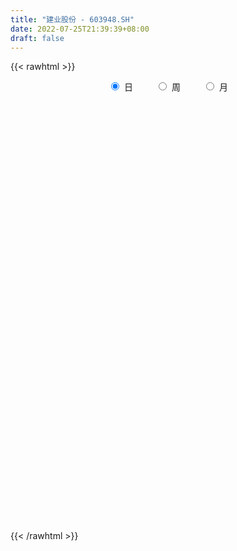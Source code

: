 ```yaml
---
title: "建业股份 - 603948.SH"
date: 2022-07-25T21:39:39+08:00
draft: false
---
```

{{< rawhtml >}}
    <div style="text-align: center">
        <label style="padding: 1rem;"><input style="margin-right: .5rem" type="radio" name="period" value="D" checked onclick="period_change(this)">日</label>
        <label style="padding: 1rem;"><input style="margin-right: .5rem" type="radio" name="period" value="W" onclick="period_change(this)">周</label>
        <label style="padding: 1rem;"><input style="margin-right: .5rem" type="radio" name="period" value="M" onclick="period_change(this)">月</label>
    </div>
    <div id="chart" style="height: 700px;"></div> 
    <script type="text/javascript">
        const D_v = [38468.45,55477.82,42699.46,52452.26,46698.0,52101.57,47152.14,33228.35,30077.89,18003.8,23996.79,30157.36,30588.0,56280.1,48621.65,101775.77,65627.57,62731.95,56049.17,41867.6,37602.0,35734.88,138765.38,89632.87,118948.34,102193.57,81981.34,61400.11,47378.14,31821.8,33827.12,45153.99,42918.96,28488.13,22463.27,18028.2,18810.78,18459.0,46537.32,27990.73,20153.2,19646.51,25953.86,16218.0,11956.0,31617.7,31779.32,22761.35,14715.98,6988.7,7664.14,5688.15,5366.51,8562.82,8056.02,5721.97,6783.6,6535.55,6040.05,4992.54,4565.0,6702.34,7032.98,10829.49,14526.17,6971.34,8737.35,9762.0,6000.0,5177.0,5620.6,6215.0,5818.8,6568.0,4371.0,6911.0,6441.17,6868.6,8362.72,5631.73,6274.4,5331.0,10502.6,6414.0,30059.65,26187.16,17865.16,7286.6,5786.0,9328.86,9068.86,7646.56,26737.14,39857.25,62343.5,130192.31,164247.47,102030.69,80242.91,47801.4,33958.62,27500.02,29052.6,21059.22,14834.0,19272.0,17075.2,11770.0,20142.0,10413.0,7387.0,16249.6,15074.6,8860.9,5861.78,13994.0,9984.0,14677.0,7414.8,11561.8,11829.0,16985.6,9922.38,12871.98,20988.73,15184.8,13794.89,14039.0,9234.0,7063.35,13951.8,4821.0,7280.4,5421.0,7871.0,6408.4,6762.0,5940.0,16255.15,5825.0,5236.0,6466.0,7571.2,3916.0,3135.0,5923.0,22592.0,10838.8,6617.0,4252.0,12415.0,11892.55,14174.7,20260.33,24407.02,21699.6,27717.67,13446.0,8177.7,12653.03,8447.0,5533.0,4717.6,4985.8,6276.89,3655.0,2600.0,4105.0,2566.0,6896.0,3099.0,3854.0,4185.6,4378.4,5848.0,3279.6,2870.0,2143.0,3322.0,3224.0,3444.0,2771.0,3022.0,3435.0,5300.93,3394.0,2425.0,2857.0,3119.0,2154.0,2391.01,4966.0,5146.64,3886.0,3735.0,2581.0,3080.6,3969.18,2949.0,22161.79,12615.9,10390.6,14599.67,13507.79,11102.0,9788.2,6573.2,6289.0,9788.6,6149.0,4482.4,6354.0,9850.18,5017.0,3172.0,4725.4,6794.45,4845.0,10149.17,13833.18,9261.86,11598.4,23807.6,17496.0,10565.57,15918.77,12382.6,11239.45,7450.0,5467.24,5165.84,4680.36,5370.0,6676.4,6463.24,11580.0,7680.64,6778.88,5118.0,7348.0,3926.1,5003.0,4356.8,3677.0,6839.0,3318.0,3359.17,5808.18,12888.88,11036.0,9708.2,17542.0,13786.0,7795.0,7632.0,9433.0,10682.74,7963.0,6845.0,9200.0,12331.7,6069.65,7157.72,6486.86,12184.45,8010.72,5980.0,8913.89,10349.17,14368.0,16165.0,30163.2,32816.38,25119.7,19809.09,13086.44,11808.39,17509.9,19570.49,22328.39,20132.96,29689.74,18208.0,20509.0,13413.0,18560.0,13131.1,16963.32,10838.2,21584.36,34255.35,18567.56,23443.8,24844.8,45405.46,18151.4,65347.1,18233.38,168986.79,185399.26,161444.01,147318.99,116943.2,126125.54,123635.18,65111.0,84671.0,86975.0,96535.6,58933.37,98901.49,65019.49,36659.0,37810.0,42968.0,93759.0,51589.0,79883.7,43349.36,59971.7,31063.7,33231.16,75146.0,56940.0,47461.0,52733.0,47181.0,58917.48,135478.0,160949.0,210895.0,67465.0,136474.74,110059.54,114660.48,85254.0,90904.74,71907.2,73352.0,60075.54,70809.48,84503.63,53638.14,64232.13,49045.0,39207.0,44951.0,44118.57,30466.0,31426.0,32738.0,22787.0,21735.0,15149.0,20762.0,19122.02,19149.0,14024.0,16815.0,14503.0,18360.0,18435.4,9725.0,12461.0,14568.0,10687.0,74099.49,58684.6,41092.0,30561.41,15943.52,12305.04,29396.39,11805.52,15206.54,14045.0,9871.0,8443.0,66134.16,34188.14,14368.0,15644.0,15250.21,22474.0,38338.54,21691.29,13988.0,10984.0,9943.0,10123.0,13702.87,26777.1,17408.64,14475.0,9792.0,8707.8,14361.8,14525.0,24059.0,14686.0,14141.0,12246.0,9384.99,9995.0,9794.0,10666.0,12616.0,22570.0,12669.86,11229.0,10914.0,14751.0,16558.0,44887.75,72907.75,60775.0,41980.95,24816.66,24106.0,47008.0,78088.52,57470.0,131562.84,97705.0,57482.0,35637.0,48090.87,40548.0,23486.0,22541.0,16971.0,19058.0,18271.0,23988.0,16311.0,22221.0,20239.0,19223.0,69441.06,51753.97,38971.0,35482.0,45924.0,55076.28,39963.0,25916.0,23848.0,32504.0,22708.97,17305.0,25747.0,17214.0,14835.0,15739.33,16506.0,15862.0,20861.0,12837.0,17862.0,36193.0,25085.0,28802.0,24854.0,18339.0,46676.0,37950.0,24815.0,19212.0,27891.0,36842.0,64679.06,59195.0,33709.0,32609.41,67016.0,38641.0,44950.0,27890.0,29173.0,25474.54,28555.54,23425.6,23365.14,34827.0,46712.0,43083.82,40949.54,25451.0,32638.96,47244.46,32226.0,24505.0,24059.0,31709.0,22697.2,24194.8,17235.0,16891.8,15246.0,18487.0]
const D_histogram = [0.0,0.0204216524,0.0321044667,0.0644277603,0.0714707537,0.1323358733,0.1277168928,0.0711557861,-0.0285605002,-0.1040845114,-0.0938785798,-0.0430233571,-0.0349899959,0.0422267516,0.0137961358,0.1107833731,0.1546843878,0.1945668977,0.1745133314,0.1232900734,0.1002450025,0.0422342179,0.1228819918,0.133406285,0.1827239177,0.2673945737,0.1981444586,0.1989715997,0.1392021587,0.074262199,0.0622851208,0.0680356324,-0.0119237367,-0.1273457337,-0.1986655563,-0.2087953631,-0.2293433232,-0.2682230115,-0.2272366471,-0.2175945226,-0.2167588718,-0.2171636572,-0.174433733,-0.1773478189,-0.1853393543,-0.1414269671,-0.1773663844,-0.264896168,-0.3348972213,-0.3454445486,-0.3033472999,-0.2610395236,-0.2195844976,-0.1688494431,-0.1158489731,-0.0805355061,-0.0790353726,-0.0424677392,-0.0380711037,-0.0201589718,-0.025939281,-0.0653527183,-0.1217171491,-0.0903856806,-0.0265843905,0.0128028953,0.0162869068,-0.001675964,-0.0117142096,-0.0111271199,0.0146214313,0.0407177062,0.0400440484,0.0238119144,0.0139409114,-0.008688147,-0.0055606442,0.0512117188,0.0447028522,0.0466331034,0.0747051859,0.0926317198,0.1375098939,0.1455607019,0.2235869973,0.2508897991,0.2118500027,0.1889511768,0.1616226956,0.1689580939,0.1595980953,0.1513878351,0.189294102,0.2332651133,0.4000924356,0.6495826971,0.6204278296,0.3982307367,0.1461890635,-0.0561580002,-0.1815223676,-0.2567553519,-0.3170977509,-0.3367794458,-0.3457690562,-0.3538176904,-0.349837368,-0.3256034774,-0.3166449024,-0.301054109,-0.2693121454,-0.2693403953,-0.2599482887,-0.2528478564,-0.2201763075,-0.1880043875,-0.1593181604,-0.1773533705,-0.1678016452,-0.1902168275,-0.1755382973,-0.1022416405,-0.032827825,0.0388846314,0.1139335097,0.1664580765,0.185777609,0.1968885688,0.1858689346,0.1649613671,0.1187927878,0.0678750489,0.0592529547,0.0589507636,0.0822519297,0.0832003768,0.0762809892,0.0544082351,0.0139747728,-0.0092010253,-0.0311731722,-0.048615321,-0.0896345997,-0.0958519018,-0.0905606149,-0.1030158283,-0.0452962311,-0.0052271901,-0.0012841065,0.0078919229,0.066435746,0.1450438417,0.2151838915,0.2898889154,0.3099096394,0.3226173862,0.3108329065,0.2351050603,0.185273988,0.1468445191,0.1114976125,0.0688326111,0.0472729916,0.0157135506,-0.040278477,-0.0900502565,-0.1069437012,-0.1244364964,-0.126426273,-0.088950474,-0.0591327027,-0.0444776292,-0.0246768712,0.0037491236,-0.0015698545,-0.0130790576,-0.0233677961,-0.0195354256,-0.0140285346,-0.0109196762,-0.0043465285,-0.0035948196,0.0004968547,0.0173153327,0.0424659605,0.0497257866,0.0548507472,0.0499476443,0.0280533306,0.0246728241,0.0125957383,0.0314100893,0.0487452494,0.053922617,0.0415127595,0.0294845022,0.0125151747,0.001606212,-0.0081269096,0.03509802,0.0562014514,0.0787977778,0.1137292217,0.1332418733,0.1079403922,0.0728613776,0.0537484809,0.0346732607,0.0350497052,0.0194386849,0.0111736747,-0.0131390291,-0.0257840055,-0.049539538,-0.0616699676,-0.0650993759,-0.0442398801,-0.0314854098,-0.0148352117,0.0225630339,0.0473413146,0.0449338809,0.0740121809,0.0981577487,0.1030440407,0.1189805218,0.1222293274,0.0921879619,0.0541328444,0.0244135745,0.0020595187,-0.0202546108,-0.0553676934,-0.0595217869,-0.0643396116,-0.0366272403,-0.0275472413,-0.0311970319,-0.0502212952,-0.0886192351,-0.0941875209,-0.1188773725,-0.1437761965,-0.1390932958,-0.1049486039,-0.0832446794,-0.0773063542,-0.0481995159,0.0118818713,0.0307649615,0.0431874072,0.0718706373,0.0899330829,0.0752978985,0.0433167613,0.0467136578,0.0496640974,0.029092486,0.0050006252,-0.0232370053,-0.0914686737,-0.1126976375,-0.0922474958,-0.0535554208,-0.0174612503,0.0113232257,0.0199515032,0.0365083128,0.0602743108,0.0807938919,0.0686627403,0.1112128475,0.1402415436,0.1532103203,0.1270042365,0.1130662988,0.1021853329,0.116532274,0.1137650556,0.123131141,0.149541346,0.1453422218,0.0975959115,0.0401518076,0.0006089444,-0.0575510855,-0.0725076718,-0.0817720502,-0.079776691,-0.0400142406,0.0444010371,0.0884597908,0.1142852563,0.13600263,0.1696511092,0.3247753443,0.5618441951,0.8525206619,1.177485482,1.4997554208,1.3737220972,0.9937893939,0.8118791029,0.8364376916,0.7108826773,0.3538875304,-0.1079259313,-0.4903670876,-0.7648791324,-0.8579685862,-0.8024307157,-0.7014054972,-0.639384618,-0.4013028588,-0.0465665939,0.1604947344,0.4858614466,0.6425778676,0.7145401333,0.6418253278,0.5050294298,0.6046756419,0.3545213792,0.0576067659,-0.1536273166,-0.4975698728,-0.7268379711,-0.8195009863,-0.7100508434,-0.4033726297,-0.13118446,-0.2187772716,-0.5018945458,-0.6733209603,-0.6601978251,-0.7009789821,-0.6652353179,-0.688460413,-0.7382012259,-0.7211376685,-0.6678350735,-0.5439510296,-0.4678743557,-0.3512937862,-0.3224886881,-0.3028876542,-0.3640593926,-0.4239582032,-0.4042862196,-0.3578249505,-0.2796001048,-0.1862062283,-0.1490411141,-0.1161806521,-0.063225351,-0.0571046159,-0.1264783034,-0.1173537415,-0.1045493908,-0.1109313847,-0.1861875155,-0.1623970573,-0.1252663633,-0.0693098568,-0.0024145271,0.0589013116,0.2327105391,0.1865889613,0.2030844453,0.1547530608,0.1132808898,0.0716420242,0.1289210181,0.1325842252,0.1225695305,0.0997601816,0.0858541375,0.0608310418,0.0842581137,0.0913221436,0.0779790364,0.02364892,-0.0223062306,-0.1626604916,-0.1349211843,-0.0604066099,0.0166829385,0.0823727724,0.1206935797,0.1229834937,0.1546200807,0.247312106,0.2879722607,0.2830212013,0.2612217528,0.2536601585,0.2433536445,0.2638593087,0.2400979859,0.2345998905,0.1847809833,0.1310710918,0.1048808259,0.0613353289,-0.018386755,-0.1076280792,-0.2240776371,-0.3031023444,-0.3219276113,-0.293004149,-0.3377475471,-0.4376739444,-0.4172569655,-0.2475018786,-0.022473596,0.1450434658,0.1321080568,0.1436535068,0.1562087284,0.2143313767,0.319177421,0.3405096133,0.4728903315,0.4326458593,0.3076630388,0.2043415198,0.008504699,-0.0442574001,-0.1263680252,-0.1731417439,-0.220447459,-0.2765915106,-0.3493797509,-0.3660851255,-0.3389087978,-0.330190997,-0.3761430841,-0.2342004203,-0.2092251054,-0.2494605669,-0.1983412417,-0.2357799492,-0.1009487736,0.0533332273,0.128634391,0.1865673693,0.2422774943,0.2841872887,0.3260897819,0.3363299275,0.3145723549,0.3044534816,0.2561555152,0.2203372003,0.2154143572,0.220688815,0.129466991,0.0677657539,0.0078640019,0.0064573717,0.0347534278,0.0788276629,0.0945633547,0.113832759,0.213181347,0.2638543263,0.2526808662,0.2136020794,0.2281557602,0.2999311804,0.4273766007,0.4008177559,0.3445811056,0.3159398178,0.1592336513,-0.0111769788,-0.0708140614,-0.1055960044,-0.1067808099,-0.1070237483,-0.1408812172,-0.2173241969,-0.2336315704,-0.1993725782,-0.0990231786,-0.0324838097,-0.1022308911,-0.1214078531,-0.1924839357,-0.286819333,-0.3939633414,-0.4573104095,-0.4441709785,-0.3942549062,-0.3223678673,-0.2257036619,-0.1614584932,-0.1415926188,-0.1374979775,-0.1623350007]
const D_fast = [0.0,0.0255270655,0.0452359965,0.0936662301,0.118576912,0.212526,0.2398362427,0.2010640825,0.0942076711,-0.0073374679,-0.0206011812,0.0194982022,0.0187840643,0.1065574998,0.0815759179,0.2062589985,0.2888311101,0.3773553445,0.400930111,0.3805293713,0.3825455511,0.335093321,0.4464615929,0.4903374573,0.5853360694,0.7368553688,0.7171413684,0.7677114094,0.7427425081,0.6963680982,0.6999623001,0.7227217199,0.6397814166,0.4925229862,0.3715367745,0.3092081269,0.231324336,0.1253888949,0.1095660975,0.0648095913,0.0114555241,-0.0432401755,-0.0441186846,-0.0913697252,-0.1456960992,-0.1371404538,-0.2174214672,-0.3711752928,-0.5249006515,-0.6218091159,-0.6555486922,-0.6785007967,-0.6919418952,-0.6834192014,-0.6593809747,-0.6442013843,-0.6624600939,-0.6365093953,-0.6416305357,-0.6287581468,-0.6410232763,-0.6967748931,-0.7835686112,-0.7748335628,-0.7176783704,-0.6750903607,-0.6675346225,-0.6859164844,-0.6988832823,-0.7010779726,-0.6716740636,-0.6353983621,-0.6260610078,-0.6363401632,-0.6427259383,-0.6675270335,-0.6657896917,-0.596214399,-0.5915475525,-0.5779590255,-0.5312106465,-0.4901261827,-0.4108705351,-0.3664295516,-0.232506507,-0.1424812554,-0.1285585511,-0.1042195827,-0.0911423901,-0.0415674683,-0.011027943,0.0186087556,0.1038385479,0.2061258376,0.4729762687,0.8848622045,1.0108142944,0.8881748857,0.6726804784,0.4562939146,0.2855489553,0.146127133,0.0065102963,-0.09736626,-0.1927981345,-0.2893011913,-0.3727802109,-0.4299471896,-0.5001498403,-0.5598225741,-0.5954086468,-0.6627719955,-0.7183669611,-0.7744784929,-0.7968510209,-0.8116801977,-0.8228235107,-0.8851970635,-0.9175957494,-0.9875651387,-1.0167711828,-0.9690349361,-0.9078280769,-0.8263944627,-0.7228622069,-0.628723121,-0.5629591862,-0.5026260842,-0.4671784848,-0.4468457105,-0.4633160929,-0.4972650695,-0.4910739251,-0.4766384253,-0.4327742767,-0.4110257355,-0.3988748757,-0.4071455711,-0.4440853401,-0.4695613946,-0.4993268345,-0.5289228136,-0.5923507423,-0.6225310198,-0.6398798866,-0.6780890571,-0.6316935176,-0.5929312742,-0.5893092172,-0.578160207,-0.5030074474,-0.3881383914,-0.2642023686,-0.1170251159,-0.019526982,0.0738351112,0.1397588583,0.1228072771,0.1192947017,0.1175763626,0.1101038592,0.0846470106,0.074905639,0.0472745856,-0.0187870612,-0.0910714049,-0.1347007749,-0.1833026942,-0.216899039,-0.2016608585,-0.1866262629,-0.1830905967,-0.1694590565,-0.1400957808,-0.1458072226,-0.1605861901,-0.1767168776,-0.1777683634,-0.1757686061,-0.1753896668,-0.1699031511,-0.1700501472,-0.1658342592,-0.144686948,-0.1089198301,-0.0892285574,-0.07039091,-0.0628071018,-0.0776880828,-0.0749003832,-0.0838285345,-0.0571616611,-0.0276401887,-0.0089821669,-0.0110138345,-0.0156709662,-0.0295115001,-0.0400189097,-0.0517837588,0.0002156758,0.0353694701,0.0776652409,0.1410289902,0.1938521102,0.1955357271,0.1786720569,0.1729962804,0.1625893755,0.1717282462,0.1609768971,0.1555053057,0.1279078445,0.1088168667,0.0726764498,0.0451285282,0.025424276,0.0352238017,0.0401069196,0.0530483148,0.0960873189,0.1327009282,0.1415269647,0.18910831,0.2377933149,0.2684406171,0.3141222286,0.3479283661,0.340933991,0.3164120847,0.2927962084,0.2709570323,0.2435792501,0.1946242441,0.1755897039,0.1546869763,0.1732425375,0.1754357261,0.1639866776,0.1324070905,0.0718543418,0.0427391758,-0.011670019,-0.0725128921,-0.1026033153,-0.0946957744,-0.0938030198,-0.1071912831,-0.0901343237,-0.0270824687,-0.0005081382,0.0227111594,0.0693620488,0.1099077651,0.1140970554,0.0929451084,0.1080204194,0.1233868833,0.1100883934,0.0872466889,0.0531998071,-0.0378990297,-0.0873024029,-0.0899141352,-0.0646109153,-0.0328820574,-0.0012667749,0.0123493783,0.0380332661,0.0768678418,0.1175858959,0.1226204294,0.1929737485,0.2570628304,0.3083341872,0.3138791625,0.3282077995,0.3428731669,0.3863531765,0.4120272219,0.4521760926,0.5159716341,0.5481080653,0.5247607329,0.477354581,0.4379639539,0.3654161525,0.3323326483,0.3026252573,0.2846764437,0.314435334,0.4099508711,0.4761245725,0.530521352,0.5862393832,0.6623006397,0.8986187109,1.2761486104,1.7799552427,2.3992914333,3.0965002273,3.313897428,3.1824120732,3.2034715579,3.4371395695,3.4893052246,3.2207819603,2.7319870157,2.2269540875,1.7612222596,1.4536406592,1.3085708509,1.234244695,1.1364194197,1.2741754642,1.6172700806,1.8644550926,2.3112871664,2.6286480543,2.8792453533,2.9669868798,2.9564483393,3.2072634618,3.045739544,2.7632266221,2.5135857104,2.045250686,1.634273095,1.3367348331,1.2686722652,1.4745073215,1.7138993762,1.5716122466,1.1630213361,0.8232646815,0.6713383604,0.4553124579,0.3247472926,0.1294070943,-0.1048840251,-0.2681048848,-0.3817610582,-0.3938647718,-0.4347566867,-0.4059995638,-0.4578166377,-0.5139375174,-0.6661241039,-0.8320124653,-0.9134120366,-0.9564070052,-0.9480821856,-0.9012398662,-0.9013350306,-0.8975197316,-0.8603707683,-0.8685261871,-0.9695194505,-0.989733324,-1.0030663209,-1.0371811611,-1.1589841707,-1.1757929769,-1.1699788737,-1.1313498314,-1.0650581335,-0.9890169669,-0.7570301046,-0.756504442,-0.6892378467,-0.698880966,-0.7120329146,-0.7357612742,-0.6462520257,-0.6094427624,-0.5888150744,-0.5866843779,-0.5791268877,-0.5889422228,-0.5444506225,-0.5145560567,-0.5084044049,-0.5568222912,-0.6083539994,-0.7893733834,-0.7953643721,-0.7359514502,-0.6546911672,-0.5684081402,-0.499913938,-0.4668781506,-0.3965865434,-0.2420664916,-0.1294132717,-0.0636090308,-0.0201030411,0.0357504043,0.0862823013,0.1727527927,0.2090159664,0.2621678436,0.2585441822,0.2376020637,0.2376320043,0.2094203394,0.1251015668,0.0089532229,-0.1635157443,-0.3183160378,-0.4176232074,-0.4619507824,-0.5911310673,-0.8004759507,-0.8843732132,-0.7764935959,-0.5570837123,-0.353305784,-0.3332141788,-0.2857553522,-0.2341479484,-0.122442456,0.0621979435,0.1686575392,0.4192608403,0.4871778329,0.4391107721,0.386874633,0.1931639869,0.1293375379,0.0156349064,-0.0744242482,-0.1768418281,-0.3021337573,-0.4622669354,-0.5704935913,-0.6280444631,-0.7018744116,-0.8418622696,-0.7584697109,-0.7858006724,-0.8884012757,-0.8868672608,-0.9832509556,-0.8736569734,-0.7060416657,-0.5985819042,-0.4940070837,-0.3777275851,-0.2647709684,-0.1413460298,-0.0470234024,0.0098621137,0.0758566108,0.0915975232,0.1108635085,0.1597942547,0.2202409162,0.1613858399,0.1166260413,0.0586902897,0.0588980025,0.0958824155,0.1596635663,0.1990400968,0.2467676909,0.3994116156,0.5160481765,0.5680449329,0.582366666,0.6539592868,0.8007175022,1.0350070726,1.1086526668,1.1385612929,1.1889049595,1.0720072059,0.8988023311,0.8214617331,0.760280789,0.732400781,0.7054019055,0.6363241323,0.5055501034,0.4308348374,0.4152506849,0.4908442899,0.5492627064,0.4539579022,0.404428977,0.2852319104,0.1191916798,-0.0864431639,-0.2641178344,-0.3620211479,-0.4106688022,-0.4193737301,-0.3791354403,-0.3552548948,-0.3707871751,-0.4010670281,-0.4664878015]
const D_slow = [0.0,0.0051054131,0.0131315298,0.0292384698,0.0471061583,0.0801901266,0.1121193498,0.1299082964,0.1227681713,0.0967470435,0.0732773985,0.0625215592,0.0537740603,0.0643307482,0.0677797821,0.0954756254,0.1341467223,0.1827884468,0.2264167796,0.257239298,0.2823005486,0.2928591031,0.323579601,0.3569311723,0.4026121517,0.4694607951,0.5189969098,0.5687398097,0.6035403494,0.6221058991,0.6376771793,0.6546860874,0.6517051533,0.6198687199,0.5702023308,0.51800349,0.4606676592,0.3936119063,0.3368027446,0.2824041139,0.2282143959,0.1739234817,0.1303150484,0.0859780937,0.0396432551,0.0042865133,-0.0400550828,-0.1062791248,-0.1900034301,-0.2763645673,-0.3522013923,-0.4174612731,-0.4723573976,-0.5145697583,-0.5435320016,-0.5636658781,-0.5834247213,-0.5940416561,-0.603559432,-0.608599175,-0.6150839952,-0.6314221748,-0.6618514621,-0.6844478822,-0.6910939799,-0.687893256,-0.6838215293,-0.6842405203,-0.6871690727,-0.6899508527,-0.6862954949,-0.6761160683,-0.6661050562,-0.6601520776,-0.6566668497,-0.6588388865,-0.6602290475,-0.6474261178,-0.6362504048,-0.6245921289,-0.6059158324,-0.5827579025,-0.548380429,-0.5119902535,-0.4560935042,-0.3933710545,-0.3404085538,-0.2931707596,-0.2527650857,-0.2105255622,-0.1706260384,-0.1327790796,-0.0854555541,-0.0271392758,0.0728838331,0.2352795074,0.3903864648,0.489944149,0.5264914149,0.5124519148,0.4670713229,0.4028824849,0.3236080472,0.2394131858,0.1529709217,0.0645164991,-0.0229428429,-0.1043437122,-0.1835049378,-0.2587684651,-0.3260965014,-0.3934316002,-0.4584186724,-0.5216306365,-0.5766747134,-0.6236758103,-0.6635053504,-0.707843693,-0.7497941043,-0.7973483112,-0.8412328855,-0.8667932956,-0.8750002519,-0.865279094,-0.8367957166,-0.7951811975,-0.7487367952,-0.699514653,-0.6530474194,-0.6118070776,-0.5821088807,-0.5651401184,-0.5503268798,-0.5355891889,-0.5150262064,-0.4942261122,-0.4751558649,-0.4615538062,-0.458060113,-0.4603603693,-0.4681536623,-0.4803074926,-0.5027161425,-0.526679118,-0.5493192717,-0.5750732288,-0.5863972866,-0.5877040841,-0.5880251107,-0.58605213,-0.5694431935,-0.5331822331,-0.4793862602,-0.4069140313,-0.3294366214,-0.2487822749,-0.1710740483,-0.1122977832,-0.0659792862,-0.0292681564,-0.0013937533,0.0158143995,0.0276326474,0.031561035,0.0214914158,-0.0010211484,-0.0277570737,-0.0588661978,-0.090472766,-0.1127103845,-0.1274935602,-0.1386129675,-0.1447821853,-0.1438449044,-0.144237368,-0.1475071324,-0.1533490815,-0.1582329379,-0.1617400715,-0.1644699906,-0.1655566227,-0.1664553276,-0.1663311139,-0.1620022807,-0.1513857906,-0.1389543439,-0.1252416571,-0.1127547461,-0.1057414134,-0.0995732074,-0.0964242728,-0.0885717505,-0.0763854381,-0.0629047839,-0.052526594,-0.0451554684,-0.0420266748,-0.0416251218,-0.0436568492,-0.0348823442,-0.0208319813,-0.0011325369,0.0272997686,0.0606102369,0.0875953349,0.1058106793,0.1192477996,0.1279161147,0.136678541,0.1415382122,0.1443316309,0.1410468736,0.1346008723,0.1222159878,0.1067984959,0.0905236519,0.0794636819,0.0715923294,0.0678835265,0.073524285,0.0853596136,0.0965930838,0.1150961291,0.1396355662,0.1653965764,0.1951417068,0.2256990387,0.2487460292,0.2622792403,0.2683826339,0.2688975136,0.2638338609,0.2499919375,0.2351114908,0.2190265879,0.2098697778,0.2029829675,0.1951837095,0.1826283857,0.1604735769,0.1369266967,0.1072073536,0.0712633044,0.0364899805,0.0102528295,-0.0105583403,-0.0298849289,-0.0419348079,-0.03896434,-0.0312730996,-0.0204762478,-0.0025085885,0.0199746822,0.0387991568,0.0496283472,0.0613067616,0.073722786,0.0809959075,0.0822460637,0.0764368124,0.053569644,0.0253952346,0.0023333607,-0.0110554945,-0.0154208071,-0.0125900007,-0.0076021249,0.0015249533,0.016593531,0.036792004,0.0539576891,0.081760901,0.1168212869,0.1551238669,0.186874926,0.2151415007,0.240687834,0.2698209025,0.2982621664,0.3290449516,0.3664302881,0.4027658435,0.4271648214,0.4372027733,0.4373550094,0.4229672381,0.4048403201,0.3843973076,0.3644531348,0.3544495746,0.3655498339,0.3876647816,0.4162360957,0.4502367532,0.4926495305,0.5738433666,0.7143044154,0.9274345808,1.2218059513,1.5967448065,1.9401753308,2.1886226793,2.391592455,2.6007018779,2.7784225473,2.8668944299,2.839912947,2.7173211751,2.526101392,2.3116092455,2.1110015665,1.9356501922,1.7758040377,1.675478323,1.6638366745,1.7039603582,1.8254257198,1.9860701867,2.16470522,2.325161552,2.4514189094,2.6025878199,2.6912181647,2.7056198562,2.667213027,2.5428205588,2.3611110661,2.1562358195,1.9787231086,1.8778799512,1.8450838362,1.7903895183,1.6649158818,1.4965856418,1.3315361855,1.15629144,0.9899826105,0.8178675073,0.6333172008,0.4530327837,0.2860740153,0.1500862579,0.033117669,-0.0547057776,-0.1353279496,-0.2110498632,-0.3020647113,-0.4080542621,-0.509125817,-0.5985820547,-0.6684820808,-0.7150336379,-0.7522939164,-0.7813390795,-0.7971454172,-0.8114215712,-0.8430411471,-0.8723795824,-0.8985169301,-0.9262497763,-0.9727966552,-1.0133959195,-1.0447125104,-1.0620399746,-1.0626436063,-1.0479182785,-0.9897406437,-0.9430934034,-0.892322292,-0.8536340268,-0.8253138044,-0.8074032983,-0.7751730438,-0.7420269875,-0.7113846049,-0.6864445595,-0.6649810251,-0.6497732647,-0.6287087362,-0.6058782003,-0.5863834412,-0.5804712112,-0.5860477689,-0.6267128918,-0.6604431878,-0.6755448403,-0.6713741057,-0.6507809126,-0.6206075177,-0.5898616443,-0.5512066241,-0.4893785976,-0.4173855324,-0.3466302321,-0.2813247939,-0.2179097543,-0.1570713431,-0.091106516,-0.0310820195,0.0275679531,0.0737631989,0.1065309719,0.1327511784,0.1480850106,0.1434883218,0.116581302,0.0605618928,-0.0152136933,-0.0956955962,-0.1689466334,-0.2533835202,-0.3628020063,-0.4671162477,-0.5289917173,-0.5346101163,-0.4983492499,-0.4653222357,-0.429408859,-0.3903566769,-0.3367738327,-0.2569794775,-0.1718520741,-0.0536294912,0.0545319736,0.1314477333,0.1825331132,0.184659288,0.173594938,0.1420029316,0.0987174957,0.0436056309,-0.0255422467,-0.1128871845,-0.2044084658,-0.2891356653,-0.3716834145,-0.4657191856,-0.5242692906,-0.576575567,-0.6389407087,-0.6885260191,-0.7474710064,-0.7727081998,-0.759374893,-0.7272162952,-0.6805744529,-0.6200050794,-0.5489582572,-0.4674358117,-0.3833533298,-0.3047102411,-0.2285968707,-0.1645579919,-0.1094736919,-0.0556201025,-0.0004478988,0.0319188489,0.0488602874,0.0508262879,0.0524406308,0.0611289877,0.0808359035,0.1044767421,0.1329349319,0.1862302686,0.2521938502,0.3153640667,0.3687645866,0.4258035266,0.5007863217,0.6076304719,0.7078349109,0.7939801873,0.8729651417,0.9127735546,0.9099793099,0.8922757945,0.8658767934,0.8391815909,0.8124256538,0.7772053495,0.7228743003,0.6644664077,0.6146232632,0.5898674685,0.5817465161,0.5561887933,0.5258368301,0.4777158461,0.4060110129,0.3075201775,0.1931925751,0.0821498305,-0.016413896,-0.0970058628,-0.1534317783,-0.1937964016,-0.2291945563,-0.2635690507,-0.3041528009]
const D_data = [['2020-07-06', 23.38, 23.86, 23.18, 23.96],['2020-07-07', 23.98, 24.18, 23.4, 24.45],['2020-07-08', 24.07, 24.18, 23.83, 24.38],['2020-07-09', 24.23, 24.6, 24.1, 24.88],['2020-07-10', 24.55, 24.45, 24.3, 24.89],['2020-07-13', 24.32, 25.4, 24.3, 25.45],['2020-07-14', 25.31, 24.85, 24.43, 25.6],['2020-07-15', 24.96, 24.13, 24.12, 25.15],['2020-07-16', 24.22, 23.2, 23.18, 24.45],['2020-07-17', 23.29, 22.99, 22.84, 23.53],['2020-07-20', 23.2, 23.82, 23.2, 23.87],['2020-07-21', 24.04, 24.45, 23.67, 24.5],['2020-07-22', 24.58, 24.05, 24.0, 24.67],['2020-07-23', 23.86, 25.16, 23.7, 25.3],['2020-07-24', 25.0, 24.0, 23.61, 25.18],['2020-07-27', 24.1, 25.82, 23.71, 26.4],['2020-07-28', 25.39, 25.66, 25.0, 25.79],['2020-07-29', 25.38, 26.0, 24.9, 26.24],['2020-07-30', 25.97, 25.48, 25.48, 26.39],['2020-07-31', 25.29, 25.05, 24.71, 25.53],['2020-08-03', 25.15, 25.33, 25.07, 25.45],['2020-08-04', 25.58, 24.77, 24.73, 25.6],['2020-08-05', 25.0, 26.68, 24.65, 27.25],['2020-08-06', 26.01, 26.2, 25.72, 26.35],['2020-08-07', 26.3, 27.03, 25.9, 28.58],['2020-08-10', 27.22, 28.08, 26.86, 28.66],['2020-08-11', 27.87, 26.45, 26.37, 27.9],['2020-08-12', 25.7, 27.38, 25.68, 27.49],['2020-08-13', 27.28, 26.68, 26.66, 27.85],['2020-08-14', 26.51, 26.45, 25.88, 27.16],['2020-08-17', 26.23, 27.05, 26.23, 27.19],['2020-08-18', 27.05, 27.4, 26.9, 27.99],['2020-08-19', 27.35, 26.24, 26.18, 27.35],['2020-08-20', 26.06, 25.3, 25.22, 26.13],['2020-08-21', 25.36, 25.3, 24.91, 25.73],['2020-08-24', 25.35, 25.76, 25.35, 25.85],['2020-08-25', 25.69, 25.44, 25.2, 25.85],['2020-08-26', 25.28, 24.91, 24.9, 25.4],['2020-08-27', 25.9, 25.77, 25.51, 26.78],['2020-08-28', 26.1, 25.38, 25.04, 26.35],['2020-08-31', 25.24, 25.16, 25.1, 25.56],['2020-09-01', 25.1, 25.0, 24.7, 25.22],['2020-09-02', 24.96, 25.52, 24.72, 25.56],['2020-09-03', 25.5, 24.93, 24.81, 25.5],['2020-09-04', 24.57, 24.7, 24.44, 24.91],['2020-09-07', 24.71, 25.32, 24.66, 25.88],['2020-09-08', 25.27, 24.21, 24.15, 25.29],['2020-09-09', 23.81, 23.04, 23.0, 23.81],['2020-09-10', 23.22, 22.57, 22.57, 23.36],['2020-09-11', 22.57, 22.79, 22.43, 22.91],['2020-09-14', 22.9, 23.23, 22.82, 23.35],['2020-09-15', 23.38, 23.18, 23.09, 23.38],['2020-09-16', 23.18, 23.14, 23.06, 23.3],['2020-09-17', 23.14, 23.28, 23.03, 23.42],['2020-09-18', 23.54, 23.4, 23.15, 23.54],['2020-09-21', 23.44, 23.26, 23.25, 23.48],['2020-09-22', 23.0, 22.79, 22.6, 23.3],['2020-09-23', 22.79, 23.2, 22.79, 23.39],['2020-09-24', 23.19, 22.79, 22.76, 23.19],['2020-09-25', 22.79, 22.91, 22.7, 23.07],['2020-09-28', 23.01, 22.54, 22.52, 23.07],['2020-09-29', 22.54, 21.87, 21.83, 22.59],['2020-09-30', 21.91, 21.23, 21.22, 22.0],['2020-10-09', 21.35, 22.08, 21.35, 22.26],['2020-10-12', 22.2, 22.6, 22.12, 22.76],['2020-10-13', 22.55, 22.47, 22.35, 22.55],['2020-10-14', 22.47, 22.05, 22.01, 22.47],['2020-10-15', 20.68, 21.65, 20.68, 22.34],['2020-10-16', 21.64, 21.57, 21.45, 21.76],['2020-10-19', 21.64, 21.57, 21.48, 21.77],['2020-10-20', 21.64, 21.86, 21.53, 21.88],['2020-10-21', 21.85, 21.93, 21.47, 22.0],['2020-10-22', 22.1, 21.6, 21.48, 22.1],['2020-10-23', 21.53, 21.29, 21.28, 21.72],['2020-10-26', 21.29, 21.22, 21.03, 21.36],['2020-10-27', 21.21, 20.88, 20.8, 21.26],['2020-10-28', 21.0, 21.05, 20.68, 21.11],['2020-10-29', 20.78, 21.81, 20.77, 23.16],['2020-10-30', 21.72, 21.1, 21.07, 21.8],['2020-11-02', 21.08, 21.14, 20.8, 21.22],['2020-11-03', 21.13, 21.51, 20.9, 21.58],['2020-11-04', 21.62, 21.49, 21.4, 21.62],['2020-11-05', 21.66, 22.01, 21.51, 22.14],['2020-11-06', 22.14, 21.73, 21.7, 22.15],['2020-11-09', 21.86, 22.92, 21.83, 23.19],['2020-11-10', 22.5, 22.7, 22.5, 23.5],['2020-11-11', 22.88, 21.97, 21.91, 22.88],['2020-11-12', 21.73, 22.12, 21.73, 22.25],['2020-11-13', 22.02, 22.03, 21.85, 22.15],['2020-11-16', 22.23, 22.51, 22.07, 22.57],['2020-11-17', 22.51, 22.4, 22.0, 22.72],['2020-11-18', 22.37, 22.47, 22.26, 22.6],['2020-11-19', 22.68, 23.25, 22.42, 23.4],['2020-11-20', 23.3, 23.71, 23.3, 23.96],['2020-11-23', 23.72, 26.08, 23.5, 26.08],['2020-11-24', 26.4, 28.69, 26.18, 28.69],['2020-11-25', 30.73, 26.35, 25.82, 31.29],['2020-11-26', 23.77, 23.72, 23.72, 24.96],['2020-11-27', 23.0, 22.35, 22.11, 23.3],['2020-11-30', 22.02, 21.85, 21.62, 22.35],['2020-12-01', 21.86, 21.9, 21.66, 22.07],['2020-12-02', 21.89, 21.87, 21.73, 22.09],['2020-12-03', 21.81, 21.51, 21.5, 21.93],['2020-12-04', 21.5, 21.58, 21.23, 21.66],['2020-12-07', 21.57, 21.39, 21.38, 21.57],['2020-12-08', 21.39, 21.09, 21.06, 21.39],['2020-12-09', 21.11, 20.95, 20.82, 21.22],['2020-12-10', 20.88, 21.0, 20.75, 21.18],['2020-12-11', 20.82, 20.62, 20.31, 21.13],['2020-12-14', 20.32, 20.49, 20.32, 20.56],['2020-12-15', 20.54, 20.55, 20.36, 20.6],['2020-12-16', 20.57, 19.97, 19.94, 20.6],['2020-12-17', 19.93, 19.84, 19.34, 19.93],['2020-12-18', 19.75, 19.58, 19.58, 19.88],['2020-12-21', 19.54, 19.74, 19.46, 19.79],['2020-12-22', 19.75, 19.66, 19.51, 20.18],['2020-12-23', 19.6, 19.55, 19.45, 19.79],['2020-12-24', 19.6, 18.76, 18.7, 19.6],['2020-12-25', 18.71, 18.84, 18.62, 18.99],['2020-12-28', 18.8, 18.15, 18.14, 18.8],['2020-12-29', 18.05, 18.33, 18.0, 18.75],['2020-12-30', 18.5, 19.07, 18.3, 19.5],['2020-12-31', 19.07, 19.23, 19.01, 19.32],['2021-01-04', 19.19, 19.52, 19.02, 19.69],['2021-01-05', 19.69, 19.9, 19.14, 20.29],['2021-01-06', 19.71, 19.96, 19.51, 20.23],['2021-01-07', 19.96, 19.77, 19.41, 20.13],['2021-01-08', 19.53, 19.8, 19.08, 20.35],['2021-01-11', 20.2, 19.58, 19.5, 20.2],['2021-01-12', 19.52, 19.42, 19.36, 19.73],['2021-01-13', 19.43, 18.95, 18.51, 19.58],['2021-01-14', 18.8, 18.62, 18.5, 18.81],['2021-01-15', 18.62, 18.96, 18.62, 19.02],['2021-01-18', 18.96, 19.01, 18.87, 19.2],['2021-01-19', 19.22, 19.35, 19.09, 19.58],['2021-01-20', 19.36, 19.13, 19.0, 19.45],['2021-01-21', 19.05, 19.01, 18.87, 19.24],['2021-01-22', 19.08, 18.73, 18.7, 19.08],['2021-01-25', 18.81, 18.29, 18.0, 18.82],['2021-01-26', 18.21, 18.27, 18.07, 18.58],['2021-01-27', 18.26, 18.08, 18.05, 18.28],['2021-01-28', 18.0, 17.93, 17.9, 18.24],['2021-01-29', 17.94, 17.35, 17.28, 18.1],['2021-02-01', 17.35, 17.51, 17.35, 17.6],['2021-02-02', 17.5, 17.5, 17.36, 17.62],['2021-02-03', 17.45, 17.1, 17.08, 17.49],['2021-02-04', 17.2, 17.96, 16.7, 18.53],['2021-02-05', 17.8, 17.9, 17.61, 18.3],['2021-02-08', 17.9, 17.48, 17.38, 18.06],['2021-02-09', 17.49, 17.5, 17.45, 17.67],['2021-02-10', 17.6, 18.25, 17.48, 18.52],['2021-02-18', 18.4, 18.88, 18.26, 18.9],['2021-02-19', 18.84, 19.25, 18.61, 19.35],['2021-02-22', 19.19, 19.84, 19.08, 19.87],['2021-02-23', 20.2, 19.6, 19.6, 20.75],['2021-02-24', 19.49, 19.81, 18.86, 19.98],['2021-02-25', 21.79, 19.73, 19.72, 21.79],['2021-02-26', 19.4, 18.89, 18.89, 19.51],['2021-03-01', 18.88, 19.03, 18.69, 19.07],['2021-03-02', 19.01, 19.06, 18.48, 19.26],['2021-03-03', 19.1, 19.0, 18.89, 19.18],['2021-03-04', 19.08, 18.77, 18.72, 19.08],['2021-03-05', 18.8, 18.91, 18.71, 18.97],['2021-03-08', 19.05, 18.67, 18.67, 19.05],['2021-03-09', 18.71, 18.12, 18.0, 18.71],['2021-03-10', 18.3, 17.86, 17.78, 18.3],['2021-03-11', 17.71, 18.01, 17.71, 18.09],['2021-03-12', 18.02, 17.81, 17.73, 18.02],['2021-03-15', 17.71, 17.84, 17.7, 17.92],['2021-03-16', 17.85, 18.33, 17.84, 18.4],['2021-03-17', 18.4, 18.34, 18.24, 18.46],['2021-03-18', 18.34, 18.21, 18.13, 18.39],['2021-03-19', 18.28, 18.32, 18.1, 18.35],['2021-03-22', 18.24, 18.53, 18.22, 18.59],['2021-03-23', 18.57, 18.15, 18.09, 18.63],['2021-03-24', 18.15, 18.0, 17.95, 18.26],['2021-03-25', 17.97, 17.92, 17.91, 18.07],['2021-03-26', 18.18, 18.04, 17.89, 18.18],['2021-03-29', 18.15, 18.05, 17.97, 18.15],['2021-03-30', 18.12, 18.01, 17.81, 18.12],['2021-03-31', 17.92, 18.05, 17.84, 18.1],['2021-04-01', 18.1, 17.97, 17.88, 18.1],['2021-04-02', 17.98, 18.0, 17.91, 18.02],['2021-04-06', 18.08, 18.2, 18.05, 18.26],['2021-04-07', 18.28, 18.42, 18.15, 18.44],['2021-04-08', 18.42, 18.3, 18.3, 18.44],['2021-04-09', 18.3, 18.33, 18.18, 18.41],['2021-04-12', 18.34, 18.23, 18.21, 18.47],['2021-04-13', 18.23, 17.96, 17.9, 18.34],['2021-04-14', 17.97, 18.13, 17.81, 18.16],['2021-04-15', 18.11, 17.98, 17.9, 18.14],['2021-04-16', 17.98, 18.39, 17.92, 18.43],['2021-04-19', 18.43, 18.49, 18.34, 18.64],['2021-04-20', 18.45, 18.43, 18.42, 18.65],['2021-04-21', 18.33, 18.22, 18.18, 18.43],['2021-04-22', 18.37, 18.18, 18.12, 18.4],['2021-04-23', 18.25, 18.05, 17.97, 18.26],['2021-04-26', 17.95, 18.05, 17.88, 18.29],['2021-04-27', 18.05, 18.0, 17.89, 18.05],['2021-04-28', 18.24, 18.76, 18.2, 19.5],['2021-04-29', 18.49, 18.69, 18.42, 19.1],['2021-04-30', 18.55, 18.88, 18.43, 18.97],['2021-05-06', 18.9, 19.27, 18.72, 19.28],['2021-05-07', 19.27, 19.33, 18.97, 19.51],['2021-05-10', 19.38, 18.86, 18.75, 19.45],['2021-05-11', 18.8, 18.66, 18.33, 18.86],['2021-05-12', 18.6, 18.78, 18.52, 18.9],['2021-05-13', 18.76, 18.73, 18.62, 18.91],['2021-05-14', 18.87, 18.97, 18.65, 19.07],['2021-05-17', 18.96, 18.77, 18.58, 18.99],['2021-05-18', 18.71, 18.83, 18.6, 18.84],['2021-05-19', 18.7, 18.56, 18.51, 18.8],['2021-05-20', 18.56, 18.61, 18.0, 18.85],['2021-05-21', 18.59, 18.36, 18.34, 18.66],['2021-05-24', 18.2, 18.38, 18.2, 18.47],['2021-05-25', 18.34, 18.41, 18.3, 18.44],['2021-05-26', 18.39, 18.73, 18.33, 18.76],['2021-05-27', 18.73, 18.7, 18.64, 18.85],['2021-05-28', 18.65, 18.82, 18.65, 19.12],['2021-05-31', 18.82, 19.24, 18.82, 19.39],['2021-06-01', 19.26, 19.29, 19.03, 19.36],['2021-06-02', 19.36, 19.06, 18.96, 19.36],['2021-06-03', 19.06, 19.59, 19.06, 19.99],['2021-06-04', 19.51, 19.76, 19.38, 19.85],['2021-06-07', 19.76, 19.7, 19.5, 19.95],['2021-06-08', 19.8, 20.01, 19.67, 20.25],['2021-06-09', 19.9, 20.03, 19.65, 20.08],['2021-06-10', 20.0, 19.66, 19.58, 20.07],['2021-06-11', 19.74, 19.47, 19.43, 19.89],['2021-06-15', 19.69, 19.46, 19.2, 19.69],['2021-06-16', 19.48, 19.46, 19.31, 19.59],['2021-06-17', 19.56, 19.37, 19.27, 19.59],['2021-06-18', 19.36, 19.06, 18.98, 19.36],['2021-06-21', 19.03, 19.33, 19.01, 19.36],['2021-06-22', 19.43, 19.28, 19.15, 19.43],['2021-06-23', 19.28, 19.74, 19.19, 19.95],['2021-06-24', 19.71, 19.61, 19.42, 19.85],['2021-06-25', 19.73, 19.47, 19.33, 19.73],['2021-06-28', 19.6, 19.21, 19.2, 19.6],['2021-06-29', 19.12, 18.78, 18.67, 19.21],['2021-06-30', 18.92, 19.02, 18.81, 19.09],['2021-07-01', 19.06, 18.63, 18.6, 19.06],['2021-07-02', 18.78, 18.4, 18.36, 18.81],['2021-07-05', 18.5, 18.61, 18.42, 18.63],['2021-07-06', 18.57, 18.99, 18.5, 19.03],['2021-07-07', 18.85, 18.91, 18.84, 19.05],['2021-07-08', 19.03, 18.72, 18.67, 19.03],['2021-07-09', 18.61, 19.05, 18.61, 19.1],['2021-07-12', 19.15, 19.66, 18.98, 19.68],['2021-07-13', 19.69, 19.37, 19.3, 19.69],['2021-07-14', 19.4, 19.4, 19.28, 19.61],['2021-07-15', 19.6, 19.76, 19.21, 19.88],['2021-07-16', 19.77, 19.82, 19.6, 19.93],['2021-07-19', 19.66, 19.49, 19.41, 19.84],['2021-07-20', 19.44, 19.2, 19.08, 19.54],['2021-07-21', 19.2, 19.61, 19.2, 19.72],['2021-07-22', 19.58, 19.67, 19.5, 19.86],['2021-07-23', 19.73, 19.37, 19.29, 19.83],['2021-07-26', 19.47, 19.23, 19.03, 19.51],['2021-07-27', 19.31, 19.04, 19.04, 19.56],['2021-07-28', 18.86, 18.24, 17.9, 18.91],['2021-07-29', 18.6, 18.51, 18.38, 18.66],['2021-07-30', 18.51, 18.95, 18.42, 18.95],['2021-08-02', 18.94, 19.28, 18.73, 19.31],['2021-08-03', 19.17, 19.42, 19.17, 19.7],['2021-08-04', 19.42, 19.5, 19.3, 19.65],['2021-08-05', 19.48, 19.36, 19.31, 19.59],['2021-08-06', 19.47, 19.55, 19.33, 19.6],['2021-08-09', 19.6, 19.79, 19.46, 19.86],['2021-08-10', 19.79, 19.93, 19.75, 20.18],['2021-08-11', 19.95, 19.61, 19.59, 20.12],['2021-08-12', 19.61, 20.46, 19.52, 20.58],['2021-08-13', 20.46, 20.6, 20.3, 21.19],['2021-08-16', 20.57, 20.65, 20.5, 21.14],['2021-08-17', 20.56, 20.26, 20.15, 20.98],['2021-08-18', 20.6, 20.43, 20.15, 20.62],['2021-08-19', 20.4, 20.52, 19.95, 20.65],['2021-08-20', 20.52, 20.97, 20.2, 21.05],['2021-08-23', 21.0, 20.92, 20.73, 21.33],['2021-08-24', 20.8, 21.23, 20.8, 21.5],['2021-08-25', 21.28, 21.7, 21.01, 21.71],['2021-08-26', 21.47, 21.55, 20.95, 21.94],['2021-08-27', 21.49, 21.02, 20.93, 21.49],['2021-08-30', 21.02, 20.73, 20.57, 21.39],['2021-08-31', 20.8, 20.77, 20.63, 21.1],['2021-09-01', 20.67, 20.31, 20.05, 21.05],['2021-09-02', 20.22, 20.66, 20.11, 20.77],['2021-09-03', 20.65, 20.66, 20.47, 21.35],['2021-09-06', 20.82, 20.77, 20.26, 20.86],['2021-09-07', 20.77, 21.36, 20.77, 21.8],['2021-09-08', 21.36, 22.31, 21.22, 22.36],['2021-09-09', 22.16, 22.26, 22.03, 22.48],['2021-09-10', 22.21, 22.36, 21.75, 22.67],['2021-09-13', 22.36, 22.6, 22.26, 23.03],['2021-09-14', 22.47, 23.09, 22.21, 23.8],['2021-09-15', 25.0, 25.4, 24.5, 25.4],['2021-09-16', 27.94, 27.94, 27.68, 27.94],['2021-09-17', 30.73, 30.73, 30.73, 30.73],['2021-09-22', 33.8, 33.8, 32.31, 33.8],['2021-09-23', 34.77, 36.8, 34.13, 37.18],['2021-09-24', 34.53, 33.12, 33.12, 37.37],['2021-09-27', 31.17, 29.81, 29.81, 33.45],['2021-09-28', 30.14, 31.82, 30.0, 32.79],['2021-09-29', 31.35, 35.0, 31.35, 35.0],['2021-09-30', 31.65, 33.85, 31.56, 34.97],['2021-10-08', 35.9, 30.47, 30.47, 36.0],['2021-10-11', 30.44, 27.44, 27.42, 31.39],['2021-10-12', 27.83, 26.3, 25.53, 28.3],['2021-10-13', 26.37, 25.74, 24.0, 26.44],['2021-10-14', 25.05, 26.71, 24.55, 26.92],['2021-10-15', 26.99, 28.12, 26.81, 29.38],['2021-10-18', 28.0, 28.8, 26.0, 29.0],['2021-10-19', 28.5, 28.48, 27.53, 28.86],['2021-10-20', 28.67, 31.33, 28.01, 31.33],['2021-10-21', 31.27, 34.46, 31.27, 34.46],['2021-10-22', 36.0, 34.42, 33.9, 37.91],['2021-10-25', 33.18, 37.86, 33.18, 37.86],['2021-10-26', 38.0, 37.78, 37.5, 40.47],['2021-10-27', 38.9, 38.18, 37.25, 39.01],['2021-10-28', 38.05, 37.23, 35.0, 38.48],['2021-10-29', 38.35, 36.66, 36.31, 38.8],['2021-11-01', 37.56, 40.33, 36.12, 40.33],['2021-11-02', 41.07, 36.3, 36.3, 43.43],['2021-11-03', 36.29, 34.78, 34.73, 36.46],['2021-11-04', 35.64, 34.82, 33.1, 35.88],['2021-11-05', 34.75, 31.76, 31.7, 34.75],['2021-11-08', 31.25, 31.5, 30.81, 32.36],['2021-11-09', 31.2, 32.04, 30.8, 32.58],['2021-11-10', 32.4, 34.3, 32.04, 35.24],['2021-11-11', 33.93, 37.73, 33.73, 37.73],['2021-11-12', 39.8, 38.92, 37.62, 41.5],['2021-11-15', 37.0, 35.03, 35.03, 37.78],['2021-11-16', 32.4, 31.53, 31.53, 32.86],['2021-11-17', 30.95, 31.45, 30.49, 32.19],['2021-11-18', 31.46, 33.0, 30.5, 33.96],['2021-11-19', 32.06, 31.88, 31.11, 32.97],['2021-11-22', 32.0, 32.43, 31.0, 32.86],['2021-11-23', 31.98, 31.31, 31.31, 32.88],['2021-11-24', 31.56, 30.31, 29.8, 31.9],['2021-11-25', 30.0, 30.55, 29.29, 30.8],['2021-11-26', 30.18, 30.69, 29.41, 31.63],['2021-11-29', 29.94, 31.6, 29.65, 32.32],['2021-11-30', 31.5, 31.15, 30.9, 32.35],['2021-12-01', 30.92, 31.85, 30.49, 32.3],['2021-12-02', 31.44, 30.86, 30.75, 32.28],['2021-12-03', 30.5, 30.6, 29.95, 30.88],['2021-12-06', 30.43, 29.17, 28.96, 30.78],['2021-12-07', 29.18, 28.49, 27.55, 29.48],['2021-12-08', 28.49, 28.98, 28.26, 29.37],['2021-12-09', 29.2, 29.11, 28.5, 29.57],['2021-12-10', 28.9, 29.5, 28.8, 30.77],['2021-12-13', 29.01, 29.87, 29.01, 30.2],['2021-12-14', 29.86, 29.28, 29.16, 30.35],['2021-12-15', 29.35, 29.2, 28.92, 29.66],['2021-12-16', 28.8, 29.5, 28.76, 29.64],['2021-12-17', 29.79, 28.91, 28.78, 29.82],['2021-12-20', 28.58, 27.6, 27.53, 28.74],['2021-12-21', 27.65, 28.2, 27.35, 28.2],['2021-12-22', 28.26, 28.09, 27.61, 28.5],['2021-12-23', 28.12, 27.65, 27.5, 28.27],['2021-12-24', 27.66, 26.31, 26.3, 27.76],['2021-12-27', 26.36, 27.13, 26.16, 27.51],['2021-12-28', 27.0, 27.2, 26.83, 27.24],['2021-12-29', 27.58, 27.46, 27.12, 27.77],['2021-12-30', 27.46, 27.75, 27.36, 28.13],['2021-12-31', 27.72, 27.9, 27.56, 28.27],['2022-01-04', 28.01, 29.92, 27.91, 30.69],['2022-01-05', 29.77, 27.54, 27.06, 29.77],['2022-01-06', 27.52, 28.27, 27.49, 30.28],['2022-01-07', 28.9, 27.39, 27.2, 28.9],['2022-01-10', 27.42, 27.22, 26.47, 27.6],['2022-01-11', 27.22, 26.95, 26.73, 27.47],['2022-01-12', 26.91, 28.2, 26.8, 28.6],['2022-01-13', 28.2, 27.69, 27.51, 28.2],['2022-01-14', 27.48, 27.5, 27.48, 28.6],['2022-01-17', 27.6, 27.24, 27.1, 27.9],['2022-01-18', 27.4, 27.23, 26.91, 27.4],['2022-01-19', 27.23, 26.95, 26.68, 27.59],['2022-01-20', 29.2, 27.52, 27.45, 29.5],['2022-01-21', 27.32, 27.38, 26.2, 28.05],['2022-01-24', 27.23, 27.09, 26.62, 27.59],['2022-01-25', 27.04, 26.35, 26.32, 27.22],['2022-01-26', 26.39, 26.1, 25.93, 26.65],['2022-01-27', 26.02, 24.25, 23.66, 26.23],['2022-01-28', 24.13, 25.84, 24.13, 26.35],['2022-02-07', 26.28, 26.53, 25.55, 26.9],['2022-02-08', 26.84, 26.86, 26.2, 26.94],['2022-02-09', 26.99, 27.05, 26.63, 27.2],['2022-02-10', 27.05, 26.98, 26.71, 27.2],['2022-02-11', 26.89, 26.65, 26.61, 27.16],['2022-02-14', 26.71, 27.14, 26.1, 27.26],['2022-02-15', 27.18, 28.33, 27.01, 28.4],['2022-02-16', 28.27, 28.19, 27.59, 28.4],['2022-02-17', 28.07, 27.89, 27.72, 28.36],['2022-02-18', 27.62, 27.78, 27.49, 28.18],['2022-02-21', 27.72, 28.05, 27.56, 28.11],['2022-02-22', 27.99, 28.14, 27.31, 28.5],['2022-02-23', 28.1, 28.74, 28.06, 28.89],['2022-02-24', 28.72, 28.37, 27.91, 29.45],['2022-02-25', 28.55, 28.71, 28.41, 29.12],['2022-02-28', 28.71, 28.18, 27.84, 28.71],['2022-03-01', 28.18, 27.99, 27.85, 28.7],['2022-03-02', 27.83, 28.23, 27.8, 28.4],['2022-03-03', 28.35, 27.91, 27.72, 28.57],['2022-03-04', 27.75, 27.16, 27.04, 27.89],['2022-03-07', 26.9, 26.55, 26.45, 27.52],['2022-03-08', 26.17, 25.53, 25.4, 26.75],['2022-03-09', 25.54, 25.26, 23.99, 25.91],['2022-03-10', 25.54, 25.49, 25.39, 26.08],['2022-03-11', 25.29, 25.85, 24.83, 25.91],['2022-03-14', 25.46, 24.6, 24.58, 25.53],['2022-03-15', 24.45, 23.16, 23.16, 24.86],['2022-03-16', 23.25, 24.05, 22.56, 24.1],['2022-03-17', 24.16, 26.1, 24.16, 26.46],['2022-03-18', 28.44, 27.68, 26.09, 28.44],['2022-03-21', 28.22, 28.0, 27.56, 29.39],['2022-03-22', 27.85, 26.2, 26.16, 27.98],['2022-03-23', 26.47, 26.55, 25.96, 26.78],['2022-03-24', 26.77, 26.69, 26.13, 27.15],['2022-03-25', 27.18, 27.55, 26.71, 28.84],['2022-03-28', 26.87, 28.75, 26.78, 30.31],['2022-03-29', 28.38, 28.28, 28.06, 29.3],['2022-03-30', 28.27, 30.4, 27.31, 31.11],['2022-03-31', 30.7, 28.85, 28.53, 30.98],['2022-04-01', 27.9, 27.65, 27.27, 28.96],['2022-04-06', 27.53, 27.53, 27.31, 28.23],['2022-04-07', 27.44, 25.67, 25.55, 27.72],['2022-04-08', 25.6, 26.8, 25.12, 27.1],['2022-04-11', 26.39, 26.02, 25.88, 26.92],['2022-04-12', 25.97, 26.01, 25.11, 26.45],['2022-04-13', 25.86, 25.6, 25.6, 26.46],['2022-04-14', 25.67, 25.01, 24.98, 25.88],['2022-04-15', 24.97, 24.19, 24.1, 25.19],['2022-04-18', 24.0, 24.34, 23.17, 24.41],['2022-04-19', 24.4, 24.6, 24.23, 25.05],['2022-04-20', 24.58, 24.15, 23.95, 25.34],['2022-04-21', 24.09, 23.02, 23.0, 24.23],['2022-04-22', 25.26, 25.32, 24.71, 25.32],['2022-04-25', 26.8, 24.05, 24.05, 26.8],['2022-04-26', 23.57, 22.92, 22.69, 24.93],['2022-04-27', 22.49, 23.82, 21.91, 24.07],['2022-04-28', 23.59, 22.47, 22.3, 23.82],['2022-04-29', 22.8, 24.65, 22.6, 24.72],['2022-05-05', 24.08, 25.55, 24.08, 26.19],['2022-05-06', 24.57, 25.15, 24.13, 25.24],['2022-05-09', 24.81, 25.32, 24.81, 25.45],['2022-05-10', 24.83, 25.68, 24.74, 25.78],['2022-05-11', 25.78, 25.9, 25.56, 26.68],['2022-05-12', 25.55, 26.3, 25.41, 26.46],['2022-05-13', 26.31, 26.25, 26.13, 26.78],['2022-05-16', 26.33, 26.03, 25.94, 26.88],['2022-05-17', 26.18, 26.3, 25.7, 26.3],['2022-05-18', 26.22, 25.86, 25.81, 26.44],['2022-05-19', 25.5, 25.96, 25.28, 26.1],['2022-05-20', 26.15, 26.4, 25.96, 26.46],['2022-05-23', 26.4, 26.7, 26.21, 26.75],['2022-05-24', 26.72, 25.4, 25.4, 26.72],['2022-05-25', 25.43, 25.44, 25.1, 25.65],['2022-05-26', 25.27, 25.17, 24.43, 25.6],['2022-05-27', 25.01, 25.75, 24.78, 26.6],['2022-05-30', 25.8, 26.22, 25.62, 26.44],['2022-05-31', 26.2, 26.67, 25.79, 26.83],['2022-06-01', 26.49, 26.56, 26.32, 26.97],['2022-06-02', 26.56, 26.8, 26.36, 27.02],['2022-06-06', 26.95, 28.28, 26.85, 29.4],['2022-06-07', 28.05, 28.3, 28.03, 29.3],['2022-06-08', 28.36, 27.88, 27.45, 28.55],['2022-06-09', 27.89, 27.63, 27.4, 28.08],['2022-06-10', 27.48, 28.47, 27.31, 28.8],['2022-06-13', 28.27, 29.7, 28.21, 29.85],['2022-06-14', 29.52, 31.31, 29.23, 32.15],['2022-06-15', 31.7, 30.08, 29.98, 32.25],['2022-06-16', 30.33, 29.89, 29.51, 30.72],['2022-06-17', 29.64, 30.39, 29.57, 30.92],['2022-06-20', 29.73, 28.6, 28.35, 30.88],['2022-06-21', 28.6, 27.73, 27.42, 28.85],['2022-06-22', 27.87, 28.59, 27.79, 29.66],['2022-06-23', 28.6, 28.7, 27.66, 28.82],['2022-06-24', 28.9, 29.06, 28.36, 29.58],['2022-06-27', 29.11, 29.1, 28.58, 29.38],['2022-06-28', 29.1, 28.6, 28.1, 29.1],['2022-06-29', 28.38, 27.73, 27.7, 28.58],['2022-06-30', 27.94, 28.15, 27.7, 28.45],['2022-07-01', 28.22, 28.75, 27.73, 28.96],['2022-07-04', 29.03, 29.91, 28.31, 30.11],['2022-07-05', 29.88, 29.97, 29.33, 30.6],['2022-07-06', 30.25, 28.28, 28.08, 30.27],['2022-07-07', 28.53, 28.66, 28.19, 28.96],['2022-07-08', 28.83, 27.71, 27.36, 28.83],['2022-07-11', 28.01, 26.84, 26.46, 28.8],['2022-07-12', 26.76, 25.91, 25.9, 26.91],['2022-07-13', 25.94, 25.69, 25.61, 26.23],['2022-07-14', 25.87, 26.17, 25.63, 26.33],['2022-07-15', 26.17, 26.47, 26.03, 27.15],['2022-07-18', 26.3, 26.78, 26.21, 26.87],['2022-07-19', 26.9, 27.31, 26.65, 27.46],['2022-07-20', 27.56, 27.16, 27.04, 27.58],['2022-07-21', 27.25, 26.68, 26.65, 27.25],['2022-07-22', 26.71, 26.4, 26.01, 26.96],['2022-07-25', 26.5, 25.82, 25.82, 26.86]]
const W_v = [6117.95,719963.24,444248.52,595453.96,347174.53,275816.06,173450.27,184128.83,112495.66,121761.32,334725.5699999999,264696.23,492643.58,206116.3,137200.06,123080.7,58086.74,85605.71,235795.99,180563.75,189643.9,328052.06,420683.47,324774.96,172851.47,129826.03,93927.57,107863.05,35337.64,30073.71,18300.32,10829.49,45996.86,29399.4,32954.49,34153.73,87184.57,92638.67,539056.88,159371.86,83093.2,57985.1,51931.58,50298.78,76879.4,42350.55,32402.4,41353.35,46404.8,23284.0,26067.25,107530.62,39528.33,21622.69,20600.6,18519.0,15783.0,14554.93,15487.01,18429.24,52086.47,28107.46,43541.0,31852.58,29686.02,75997.04,57556.39,20683.44,39179.16,25751.9,23001.35,64961.08,43505.74,41604.07,41575.92,103861.75,87333.52,109929.58,82576.42,108689.27,171982.14,515830.0600000001,514022.91,65111.0,426016.46,276215.49,265857.46,265511.16,613420.48,513913.76,367048.96,290625.9,183699.57,99555.02,82851.0,65876.4,204437.5,84657.01,132681.3,106074.75,66729.29,82155.61,76339.6,55560.99,69750.86,160018.5,198686.61,422308.36,124275.87,100327.0,101982.0,241572.03,95039.28,122281.97,90041.33,103615.0,97080.0,156544.0,227034.47,207670.0,135647.82,188835.32,159743.46,96264.8,18487.0]
const W_histogram = [0.0,0.0,-0.2105982906,-0.3795787372,-0.4514855972,-0.5681546687,-0.6965344294,-0.804791502,-0.8808014101,-0.7997811199,-0.6380779374,-0.3843252959,-0.2295319348,-0.1188286419,-0.1012811688,-0.0572953163,-0.0563495209,-0.0038058211,0.1268341167,0.1231490694,0.192813848,0.3069141784,0.5015354318,0.571906952,0.5230325953,0.4792829369,0.3914449624,0.2011899884,0.1170774636,0.0334360137,-0.1215447799,-0.1513796282,-0.1876584284,-0.210968604,-0.2187039091,-0.1634427349,-0.0922807799,0.0733957517,0.0954541696,0.0637740598,-0.0121983046,-0.1170272098,-0.2150355036,-0.2310269439,-0.1827597752,-0.1863131594,-0.1828069676,-0.2480334301,-0.2291875003,-0.1708757266,-0.0490133842,0.0196126868,0.075479813,0.0487734156,0.0743468011,0.0807621367,0.0899654413,0.1238412247,0.1538923868,0.1540932013,0.2098893265,0.2728774976,0.2847573091,0.2473771962,0.2488025218,0.304541034,0.3122102572,0.2809788381,0.2786925292,0.1995829677,0.1857806256,0.2208698129,0.2064028737,0.1630775913,0.1686579716,0.2329324842,0.2866990541,0.3099858189,0.2860759393,0.3646498752,0.9281724124,1.3823654332,1.63513527,1.4823889424,1.1458336835,1.2611245356,1.3916059663,1.065938634,1.2386496498,0.8056468027,0.3871900671,0.0691036916,-0.2340112149,-0.4787721431,-0.8013094416,-0.8864651663,-0.9503673762,-0.9558654043,-0.9369680591,-0.9922563394,-0.9389113667,-0.7977119859,-0.6197944547,-0.5850445985,-0.625201438,-0.5083908304,-0.4232433685,-0.3467626036,-0.3395596431,-0.4877014225,-0.4856548057,-0.5033451881,-0.456665088,-0.3327544341,-0.2268011325,-0.1881946039,-0.084904584,0.093273628,0.3247917382,0.3694580277,0.3589196829,0.2669276349,0.1153324443,0.0087298296,-0.0966509306]
const W_fast = [0.0,0.0,-0.2632478632,-0.5271229941,-0.7119012534,-0.9706089922,-1.2731223602,-1.5825773083,-1.8787875689,-1.9977125587,-1.9955288605,-1.837857543,-1.7404471656,-1.6594510332,-1.6672238522,-1.6375618289,-1.6507034137,-1.5991111692,-1.4367627022,-1.4096604821,-1.2917922416,-1.1009633666,-0.7809582552,-0.5676099969,-0.4857262049,-0.409655129,-0.399631863,-0.5395893399,-0.5944324988,-0.6697149453,-0.8550819338,-0.9227616892,-1.0059550965,-1.0820074231,-1.1444187054,-1.1300182149,-1.081926455,-0.8979009854,-0.8519790251,-0.86771562,-0.9467375605,-1.0808232682,-1.2325904379,-1.3063386142,-1.3037613893,-1.3538930633,-1.3960886134,-1.5233234335,-1.5617743787,-1.5461815366,-1.4365725402,-1.3630432976,-1.2883062181,-1.3028192616,-1.2586591759,-1.2320533061,-1.2003586412,-1.1355225516,-1.0669982928,-1.0282741779,-0.9200057212,-0.7887981756,-0.7057290368,-0.6812648507,-0.6176388946,-0.485765124,-0.4000433364,-0.3610300461,-0.2936432226,-0.3228570421,-0.2902142279,-0.1999075874,-0.1627738082,-0.1653296928,-0.1175848195,0.0049228141,0.1303641475,0.2311473671,0.2787564723,0.4484928769,1.2440585173,2.0438428964,2.7053965506,2.9232474587,2.8731506207,3.3037226067,3.7821055289,3.7229228552,4.2052962834,3.973705137,3.6520459182,3.3512354656,2.9896177553,2.6251637913,2.1022991325,1.7955271162,1.4940330622,1.2495686831,1.0342240135,0.7308716484,0.5494887794,0.4912601637,0.5142290812,0.4027177878,0.2062605887,0.1959734888,0.1753101086,0.1651002226,0.0874132723,-0.1826538627,-0.3020209473,-0.4455476267,-0.5130337986,-0.4723117533,-0.4230587348,-0.4315008572,-0.3494369833,-0.1479403642,0.1647756804,0.3018064769,0.3809980528,0.3557379136,0.232975834,0.1285556767,-0.0009878161]
const W_slow = [0.0,0.0,-0.0526495726,-0.1475442569,-0.2604156562,-0.4024543234,-0.5765879308,-0.7777858063,-0.9979861588,-1.1979314388,-1.3574509231,-1.4535322471,-1.5109152308,-1.5406223913,-1.5659426835,-1.5802665126,-1.5943538928,-1.5953053481,-1.5635968189,-1.5328095516,-1.4846060896,-1.407877545,-1.282493687,-1.139516949,-1.0087588002,-0.8889380659,-0.7910768253,-0.7407793283,-0.7115099624,-0.7031509589,-0.7335371539,-0.771382061,-0.8182966681,-0.8710388191,-0.9257147964,-0.9665754801,-0.989645675,-0.9712967371,-0.9474331947,-0.9314896798,-0.9345392559,-0.9637960584,-1.0175549343,-1.0753116703,-1.1210016141,-1.1675799039,-1.2132816458,-1.2752900033,-1.3325868784,-1.37530581,-1.3875591561,-1.3826559844,-1.3637860311,-1.3515926772,-1.333005977,-1.3128154428,-1.2903240825,-1.2593637763,-1.2208906796,-1.1823673793,-1.1298950476,-1.0616756732,-0.990486346,-0.9286420469,-0.8664414165,-0.790306158,-0.7122535937,-0.6420088841,-0.5723357518,-0.5224400099,-0.4759948535,-0.4207774003,-0.3691766819,-0.328407284,-0.2862427911,-0.2280096701,-0.1563349066,-0.0788384518,-0.007319467,0.0838430018,0.3158861049,0.6614774632,1.0702612807,1.4408585163,1.7273169372,2.0425980711,2.3904995626,2.6569842211,2.9666466336,3.1680583343,3.264855851,3.2821317739,3.2236289702,3.1039359344,2.903608574,2.6819922825,2.4444004384,2.2054340874,1.9711920726,1.7231279877,1.4884001461,1.2889721496,1.1340235359,0.9877623863,0.8314620268,0.7043643192,0.5985534771,0.5118628262,0.4269729154,0.3050475598,0.1836338584,0.0577975613,-0.0563687107,-0.1395573192,-0.1962576023,-0.2433062533,-0.2645323993,-0.2412139923,-0.1600160577,-0.0676515508,0.0220783699,0.0888102787,0.1176433897,0.1198258471,0.0956631145]
const W_data = [['2020-03-06', 17.1, 30.04, 17.1, 30.04],['2020-03-13', 33.04, 30.04, 28.5, 39.6],['2020-03-20', 29.88, 26.74, 25.18, 29.88],['2020-03-27', 25.4, 25.98, 24.66, 30.41],['2020-04-03', 25.4, 26.18, 24.8, 27.3],['2020-04-10', 26.72, 24.65, 24.65, 27.59],['2020-04-17', 24.23, 23.26, 23.22, 24.99],['2020-04-24', 23.04, 22.17, 22.08, 23.98],['2020-04-30', 22.26, 21.27, 20.13, 22.43],['2020-05-08', 21.23, 22.42, 20.85, 22.97],['2020-05-15', 22.43, 23.33, 22.43, 26.4],['2020-05-22', 23.2, 25.0, 21.85, 25.0],['2020-05-29', 25.98, 24.41, 24.21, 27.38],['2020-06-05', 24.75, 24.22, 23.77, 25.45],['2020-06-12', 24.32, 23.09, 22.51, 24.45],['2020-06-19', 22.9, 23.3, 22.68, 24.0],['2020-06-24', 23.34, 22.61, 22.59, 23.63],['2020-07-03', 22.61, 23.15, 22.1, 23.19],['2020-07-10', 23.38, 24.45, 23.18, 24.89],['2020-07-17', 24.32, 22.99, 22.84, 25.6],['2020-07-24', 23.2, 24.0, 23.2, 25.3],['2020-07-31', 24.1, 25.05, 23.71, 26.4],['2020-08-07', 25.15, 27.03, 24.65, 28.58],['2020-08-14', 27.22, 26.45, 25.68, 28.66],['2020-08-21', 26.23, 25.3, 24.91, 27.99],['2020-08-28', 25.35, 25.38, 24.9, 26.78],['2020-09-04', 25.24, 24.7, 24.44, 25.56],['2020-09-11', 24.71, 22.79, 22.43, 25.88],['2020-09-18', 22.9, 23.4, 22.82, 23.54],['2020-09-25', 23.44, 22.91, 22.6, 23.48],['2020-09-30', 23.01, 21.23, 21.22, 23.07],['2020-10-09', 21.35, 22.08, 21.35, 22.26],['2020-10-16', 22.2, 21.57, 20.68, 22.76],['2020-10-23', 21.64, 21.29, 21.28, 22.1],['2020-10-30', 21.29, 21.1, 20.68, 23.16],['2020-11-06', 21.08, 21.73, 20.8, 22.15],['2020-11-13', 21.86, 22.03, 21.73, 23.5],['2020-11-20', 22.23, 23.71, 22.0, 23.96],['2020-11-27', 23.72, 22.35, 22.11, 31.29],['2020-12-04', 22.02, 21.58, 21.23, 22.35],['2020-12-11', 21.57, 20.62, 20.31, 21.57],['2020-12-18', 20.32, 19.58, 19.34, 20.6],['2020-12-25', 19.54, 18.84, 18.62, 20.18],['2020-12-31', 18.8, 19.23, 18.0, 19.5],['2021-01-08', 19.19, 19.8, 19.02, 20.35],['2021-01-15', 20.2, 18.96, 18.5, 20.2],['2021-01-22', 18.96, 18.73, 18.7, 19.58],['2021-01-29', 18.81, 17.35, 17.28, 18.82],['2021-02-05', 17.35, 17.9, 16.7, 18.53],['2021-02-10', 17.9, 18.25, 17.38, 18.52],['2021-02-19', 18.4, 19.25, 18.26, 19.35],['2021-02-26', 19.19, 18.89, 18.86, 21.79],['2021-03-05', 18.88, 18.91, 18.48, 19.26],['2021-03-12', 19.05, 17.81, 17.71, 19.05],['2021-03-19', 17.71, 18.32, 17.7, 18.46],['2021-03-26', 18.24, 18.04, 17.89, 18.63],['2021-04-02', 18.15, 18.0, 17.81, 18.15],['2021-04-09', 18.08, 18.33, 18.05, 18.44],['2021-04-16', 18.34, 18.39, 17.81, 18.47],['2021-04-23', 18.43, 18.05, 17.97, 18.65],['2021-04-30', 17.95, 18.88, 17.88, 19.5],['2021-05-07', 18.9, 19.33, 18.72, 19.51],['2021-05-14', 19.38, 18.97, 18.33, 19.45],['2021-05-21', 18.96, 18.36, 18.0, 18.99],['2021-05-28', 18.2, 18.82, 18.2, 19.12],['2021-06-04', 18.82, 19.76, 18.82, 19.99],['2021-06-11', 19.76, 19.47, 19.43, 20.25],['2021-06-18', 19.69, 19.06, 18.98, 19.69],['2021-06-25', 19.03, 19.47, 19.01, 19.95],['2021-07-02', 19.6, 18.4, 18.36, 19.6],['2021-07-09', 18.5, 19.05, 18.42, 19.1],['2021-07-16', 19.15, 19.82, 18.98, 19.93],['2021-07-23', 19.66, 19.37, 19.08, 19.86],['2021-07-30', 19.47, 18.95, 17.9, 19.56],['2021-08-06', 18.94, 19.55, 18.73, 19.7],['2021-08-13', 19.6, 20.6, 19.46, 21.19],['2021-08-20', 20.57, 20.97, 19.95, 21.14],['2021-08-27', 21.0, 21.02, 20.73, 21.94],['2021-09-03', 21.02, 20.66, 20.05, 21.39],['2021-09-10', 20.82, 22.36, 20.26, 22.67],['2021-09-17', 22.36, 30.73, 22.21, 30.73],['2021-09-24', 33.8, 33.12, 32.31, 37.37],['2021-09-30', 31.17, 33.85, 29.81, 35.0],['2021-10-08', 35.9, 30.47, 30.47, 36.0],['2021-10-15', 30.44, 28.12, 24.0, 31.39],['2021-10-22', 28.0, 34.42, 26.0, 37.91],['2021-10-29', 33.18, 36.66, 33.18, 40.47],['2021-11-05', 37.56, 31.76, 31.7, 43.43],['2021-11-12', 31.25, 38.92, 30.8, 41.5],['2021-11-19', 37.0, 31.88, 30.49, 37.78],['2021-11-26', 32.0, 30.69, 29.29, 32.88],['2021-12-03', 29.94, 30.6, 29.65, 32.35],['2021-12-10', 30.43, 29.5, 27.55, 30.78],['2021-12-17', 29.01, 28.91, 28.76, 30.35],['2021-12-24', 28.58, 26.31, 26.3, 28.74],['2021-12-31', 26.36, 27.9, 26.16, 28.27],['2022-01-07', 28.01, 27.39, 27.06, 30.69],['2022-01-14', 27.42, 27.5, 26.47, 28.6],['2022-01-21', 27.6, 27.38, 26.2, 29.5],['2022-01-28', 27.23, 25.84, 23.66, 27.59],['2022-02-11', 26.28, 26.65, 25.55, 27.2],['2022-02-18', 26.71, 27.78, 26.1, 28.4],['2022-02-25', 27.72, 28.71, 27.31, 29.45],['2022-03-04', 28.71, 27.16, 27.04, 28.71],['2022-03-11', 26.9, 25.85, 23.99, 27.52],['2022-03-18', 25.46, 27.68, 22.56, 28.44],['2022-03-25', 28.22, 27.55, 25.96, 29.39],['2022-04-01', 26.87, 27.65, 26.78, 31.11],['2022-04-08', 27.53, 26.8, 25.12, 28.23],['2022-04-15', 26.39, 24.19, 24.1, 26.92],['2022-04-22', 24.0, 25.32, 23.0, 25.34],['2022-04-29', 26.8, 24.65, 21.91, 26.8],['2022-05-06', 24.08, 25.15, 24.08, 26.19],['2022-05-13', 24.81, 26.25, 24.74, 26.78],['2022-05-20', 26.33, 26.4, 25.28, 26.88],['2022-05-27', 26.4, 25.75, 24.43, 26.75],['2022-06-02', 25.8, 26.8, 25.62, 27.02],['2022-06-10', 26.95, 28.47, 26.85, 29.4],['2022-06-17', 28.27, 30.39, 28.21, 32.25],['2022-06-24', 29.73, 29.06, 27.42, 30.88],['2022-07-01', 29.11, 28.75, 27.7, 29.38],['2022-07-08', 29.03, 27.71, 27.36, 30.6],['2022-07-15', 28.01, 26.47, 25.61, 28.8],['2022-07-22', 26.3, 26.4, 26.01, 27.58],['2022-07-29', 26.5, 25.82, 25.82, 26.86]]
const M_v = [1909075.45,949773.5699999999,1213826.7,552987.8599999999,991157.3500000001,1068289.1299999999,265349.09,119180.24,800835.25,354879.12,192985.7,203286.67,110260.62,106350.65,147020.24,195974.95,182432.04,376622.77,1359178.8,1033200.4099999998,1898036.1299999997,584466.12,527850.5600000001,239365.5,834702.3199999999,625638.9,464864.58,735262.29,498157.58]
const M_histogram = [0.0,-0.2890940171,-0.2540913921,-0.3414007726,-0.2115620847,-0.1095729899,-0.28795954,-0.3895653544,-0.3806727041,-0.5171858211,-0.6892763707,-0.6548174842,-0.6430973829,-0.5382026511,-0.4091742505,-0.3078648698,-0.2189657032,-0.0213908077,0.9525783753,1.7045408562,1.7430867651,1.4727114205,1.095470154,0.9493239313,0.8469456317,0.4646446748,0.3228213168,0.3039619604,0.1193246065]
const M_fast = [0.0,-0.3613675214,-0.3898877444,-0.5625473181,-0.4855991514,-0.411003304,-0.6613797391,-0.8603768922,-0.9466524178,-1.2124619902,-1.5568716324,-1.686117117,-1.8351713615,-1.8648272924,-1.8380924544,-1.8137492912,-1.7795915503,-1.5873643568,-0.37525058,0.802847115,1.2771647152,1.3749672257,1.2715934977,1.3627782579,1.4721363662,1.2059965779,1.1448785492,1.2020096828,1.0472034806]
const M_slow = [0.0,-0.0722735043,-0.1357963523,-0.2211465455,-0.2740370666,-0.3014303141,-0.3734201991,-0.4708115377,-0.5659797137,-0.695276169,-0.8675952617,-1.0312996328,-1.1920739785,-1.3266246413,-1.4289182039,-1.5058844214,-1.5606258472,-1.5659735491,-1.3278289553,-0.9016937412,-0.4659220499,-0.0977441948,0.1761233437,0.4134543265,0.6251907344,0.7413519031,0.8220572323,0.8980477224,0.9278788741]
const M_data = [['2020-03-31', 17.1, 25.8, 17.1, 39.6],['2020-04-30', 25.0, 21.27, 20.13, 27.59],['2020-05-29', 21.23, 24.41, 20.85, 27.38],['2020-06-30', 24.75, 22.47, 22.1, 25.45],['2020-07-31', 22.46, 25.05, 22.15, 26.4],['2020-08-31', 25.15, 25.16, 24.65, 28.66],['2020-09-30', 25.1, 21.23, 21.22, 25.88],['2020-10-30', 21.35, 21.1, 20.68, 23.16],['2020-11-30', 21.08, 21.85, 20.8, 31.29],['2020-12-31', 21.86, 19.23, 18.0, 22.09],['2021-01-29', 19.19, 17.35, 17.28, 20.35],['2021-02-26', 17.35, 18.89, 16.7, 21.79],['2021-03-31', 18.88, 18.05, 17.7, 19.26],['2021-04-30', 18.1, 18.88, 17.81, 19.5],['2021-05-31', 18.9, 19.24, 18.0, 19.51],['2021-06-30', 19.26, 19.02, 18.67, 20.25],['2021-07-30', 19.06, 18.95, 17.9, 19.93],['2021-08-31', 18.94, 20.77, 18.73, 21.94],['2021-09-30', 20.67, 33.85, 20.05, 37.37],['2021-10-29', 35.9, 36.66, 24.0, 40.47],['2021-11-30', 37.56, 31.15, 29.29, 43.43],['2021-12-31', 30.92, 27.9, 26.16, 32.3],['2022-01-28', 28.01, 25.84, 23.66, 30.69],['2022-02-28', 26.28, 28.18, 25.55, 29.45],['2022-03-31', 28.18, 28.85, 22.56, 31.11],['2022-04-29', 27.9, 24.65, 21.91, 28.96],['2022-05-31', 24.08, 26.67, 24.08, 26.88],['2022-06-30', 26.49, 28.15, 26.32, 32.25],['2022-07-29', 28.22, 25.82, 25.61, 30.6]]
        const D_a = [null,null,null,null,null,null,25.6,null,null,null,null,null,null,null,23.61,null,null,null,null,null,null,null,null,null,null,28.66,null,null,null,null,null,null,null,null,null,null,null,null,null,null,null,null,null,null,null,null,null,null,null,22.43,null,null,null,null,23.54,null,null,null,null,null,null,null,null,null,null,null,null,20.68,null,null,null,null,null,null,null,null,null,null,null,null,null,null,null,null,null,null,null,null,null,null,null,null,null,null,null,null,31.29,null,null,null,null,null,null,null,null,null,null,null,null,null,null,null,null,null,null,null,null,null,null,null,18.0,null,null,null,20.29,null,null,null,null,null,null,null,null,null,null,null,null,null,null,null,null,null,null,null,null,null,16.7,null,null,null,null,null,null,null,null,null,21.79,null,null,null,null,null,null,null,null,null,null,null,17.7,null,null,null,null,null,18.63,null,null,null,null,17.81,null,null,null,null,null,null,null,null,null,null,null,null,null,null,null,null,null,null,null,null,null,null,null,19.51,null,null,null,null,null,null,null,null,18.0,null,null,null,null,null,null,null,null,null,null,null,null,20.25,null,null,null,null,null,null,null,null,null,null,null,null,null,null,null,null,18.36,null,null,null,null,null,null,null,null,null,19.93,null,null,null,null,null,null,null,17.9,null,null,null,null,null,null,null,null,null,null,null,null,null,null,null,null,null,null,null,null,21.94,null,null,null,null,null,null,20.26,null,null,null,null,null,null,null,null,null,null,null,37.37,null,null,null,null,null,null,null,24.0,null,null,null,null,null,null,null,null,null,null,null,null,null,43.43,null,null,null,null,null,null,null,null,null,null,30.49,null,null,null,32.88,null,null,null,null,null,null,null,null,null,27.55,null,null,null,null,null,null,null,29.82,null,null,null,null,null,26.16,null,null,null,null,30.69,null,null,null,26.47,null,null,null,null,null,null,null,29.5,null,null,null,null,23.66,null,null,null,null,null,null,null,null,null,null,null,null,null,null,29.45,null,null,null,null,null,null,null,null,null,null,null,null,null,22.56,null,null,null,null,null,null,null,null,null,31.11,null,null,null,null,null,null,null,null,null,null,null,null,null,null,null,null,null,21.91,null,null,null,null,null,null,null,null,null,26.88,null,null,null,null,null,null,null,24.43,null,null,null,null,null,null,null,null,null,null,null,null,32.25,null,null,null,27.42,null,null,null,null,null,null,null,null,null,30.6,null,null,null,null,null,25.61,null,null,null,null,27.58,null,null,null]
const W_a = [null,39.6,null,null,null,null,null,null,20.13,null,null,null,null,null,null,null,null,null,null,null,null,null,null,28.66,null,null,null,null,null,null,null,null,20.68,null,null,null,null,null,31.29,null,null,null,null,null,null,null,null,null,16.7,null,null,null,null,null,null,null,null,null,null,null,null,null,null,null,null,null,20.25,null,null,null,null,null,null,17.9,null,null,null,null,null,null,null,null,null,null,null,null,null,43.43,null,null,null,null,null,null,null,null,null,null,null,null,null,null,null,null,null,null,null,null,null,null,null,21.91,null,null,null,null,null,null,32.25,null,null,null,null,null,null]
const M_a = [null,null,null,null,null,null,null,null,31.29,null,null,null,null,null,null,null,17.9,null,null,null,43.43,null,null,null,null,21.91,null,null,null]
        const D_b = [[{ coord: ['2020-07-14', 25.6] }, { coord: ['2020-09-11', 23.61] }],[{ coord: ['2020-09-11', 23.54] }, { coord: ['2020-11-25', 22.43] }],[{ coord: ['2020-12-29', 20.29] }, { coord: ['2021-09-06', 18.0] }],[{ coord: ['2021-09-24', 37.37] }, { coord: ['2021-11-23', 30.49] }],[{ coord: ['2021-12-07', 29.82] }, { coord: ['2022-03-30', 27.55] }],[{ coord: ['2022-04-27', 26.88] }, { coord: ['2022-06-15', 24.43] }],[{ coord: ['2022-06-15', 30.6] }, { coord: ['2022-07-13', 27.42] }]]
const W_b = [[{ coord: ['2020-03-13', 28.66] }, { coord: ['2020-11-27', 20.68] }],[{ coord: ['2021-02-05', 20.25] }, { coord: ['2021-11-05', 17.9] }]]
const M_b = [[{ coord: ['2020-11-30', 31.29] }, { coord: ['2022-04-29', 21.91] }]]
    </script>
{{< /rawhtml >}}